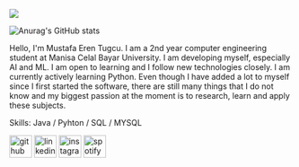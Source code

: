 

![](https://tenor.com/tr/search/mojo-jojo-gifs)


![Anurag's GitHub stats](https://github-readme-stats.vercel.app/api?username=merentugcu&show_icons=true&theme=tokyonight)

Hello, I'm Mustafa Eren Tugcu. I am a 2nd year computer engineering student at Manisa Celal Bayar University. I am developing myself, especially AI and ML. I am open to learning and I follow new technologies closely. I am currently actively learning Python. Even though I have added a lot to myself since I first started the software, there are still many things that I do not know and my biggest passion at the moment is to research, learn and apply these subjects.

Skills: Java / Pyhton / SQL / MYSQL 



[<img src='https://cdn.jsdelivr.net/npm/simple-icons@3.0.1/icons/github.svg' alt='github' height='40'>](https://github.com/https://github.com/MustafaErenTugcu)  [<img src='https://cdn.jsdelivr.net/npm/simple-icons@3.0.1/icons/linkedin.svg' alt='linkedin' height='40'>](https://www.linkedin.com/in/https://www.linkedin.com/in/mustafa-eren-tu%C4%9Fcu-6aa26a252//)  [<img src='https://cdn.jsdelivr.net/npm/simple-icons@3.0.1/icons/instagram.svg' alt='instagram' height='40'>](https://www.instagram.com/https://www.instagram.com/eren__tugcu//)  [<img src='https://cdn.jsdelivr.net/npm/simple-icons@3.0.1/icons/spotify.svg' alt='spotify' height='40'>](https://open.spotify.com/user/21e7k3tps7sjznnm2il2qmqiy)  


